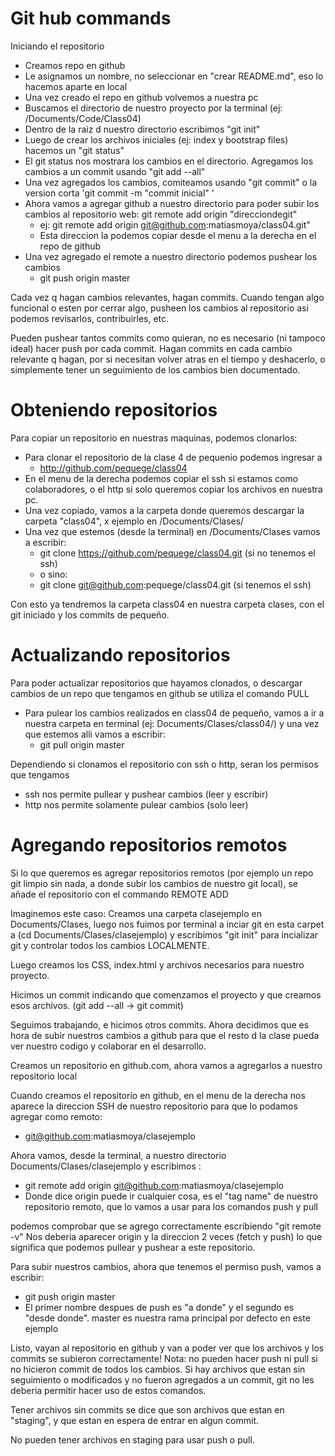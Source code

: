 Git hub commands
================

Iniciando el repositorio
  - Creamos repo en github
  - Le asignamos un nombre, no seleccionar en "crear README.md", eso lo hacemos aparte en local
  - Una vez creado el repo en github volvemos a nuestra pc
  - Buscamos el directorio de nuestro proyecto por la terminal (ej: /Documents/Code/Class04)
  - Dentro de la raiz d nuestro directorio escribimos "git init"
  - Luego de crear los archivos iniciales (ej: index y bootstrap files) hacemos un "git status"
  - El git status nos mostrara los cambios en el directorio. Agregamos los cambios a un commit usando "git add --all"
  - Una vez agregados los cambios, comiteamos usando "git commit" o la version corta 'git commit -m "commit inicial" '
  - Ahora vamos a agregar github a nuestro directorio para poder subir los cambios al repositorio web: git remote add origin "direcciondegit"
    - ej: git remote add origin git@github.com:matiasmoya/class04.git"
    - Esta direccion la podemos copiar desde el menu a la derecha en el repo de github
  - Una vez agregado el remote a nuestro directorio podemos pushear los cambios
    - git push origin master

Cada vez q hagan cambios relevantes, hagan commits. Cuando tengan algo funcional o esten por cerrar algo, pusheen los cambios al repositorio asi podemos revisarlos, contribuirles, etc.

Pueden pushear tantos commits como quieran, no es necesario (ni tampoco ideal) hacer push por cada commit. Hagan commits en cada cambio relevante q hagan, por si necesitan volver atras en el tiempo y deshacerlo, o simplemente tener un seguimiento de los cambios bien documentado.

Obteniendo repositorios
=======================

Para copiar un repositorio en nuestras maquinas, podemos clonarlos:
  - Para clonar el repositorio de la clase 4 de pequenio podemos ingresar a 
    - http://github.com/pequege/class04
  - En el menu de la derecha podemos copiar el ssh si estamos como colaboradores, o el http si solo queremos copiar los archivos en nuestra pc.
  - Una vez copiado, vamos a la carpeta donde queremos descargar la carpeta "class04", x ejemplo en /Documents/Clases/
  - Una vez que estemos (desde la terminal) en /Documents/Clases vamos a escribir:
    - git clone https://github.com/pequege/class04.git (si no tenemos el ssh)
    - o sino:
    - git clone git@github.com:pequege/class04.git (si tenemos el ssh)

  Con esto ya tendremos la carpeta class04 en nuestra carpeta clases, con el git iniciado y los commits de pequeño.

Actualizando repositorios
=========================

Para poder actualizar repositorios que hayamos clonados, o descargar cambios de un repo que tengamos en github se utiliza el comando PULL
  - Para pulear los cambios realizados en class04 de pequeño, vamos a ir a nuestra carpeta en terminal (ej: Documents/Clases/class04/) y una vez que estemos alli vamos a escribir:
    - git pull origin master

Dependiendo si clonamos el repositorio con ssh o http, seran los permisos que tengamos
  - ssh nos permite pullear y pushear cambios (leer y escribir)  
  - http nos permite solamente pulear cambios (solo leer)

Agregando repositorios remotos
==============================

Si lo que queremos es agregar repositorios remotos (por ejemplo un repo git limpio sin nada, a donde subir los cambios de nuestro git local), se añade el repositorio con el commando REMOTE ADD

Imaginemos este caso:
Creamos una carpeta clasejemplo en Documents/Clases, luego nos fuimos por terminal a inciar git en esta carpet a (cd Documents/Clases/clasejemplo) y escribimos "git init" para incializar git y controlar todos los cambios LOCALMENTE.

Luego creamos los CSS, index.html y archivos necesarios para nuestro proyecto.

Hicimos un commit indicando que comenzamos el proyecto y que creamos esos archivos. (git add --all -> git commit)

Seguimos trabajando, e hicimos otros commits. Ahora decidimos que es hora de subir nuestros cambios a github para que el resto d la clase pueda ver nuestro codigo y colaborar en el desarrollo.

Creamos un repositorio en github.com, ahora vamos a agregarlos a nuestro repositorio local

Cuando creamos el repositorio en github, en el menu de la derecha nos aparece la direccion SSH de nuestro repositorio para que lo podamos agregar como remoto:
  - git@github.com:matiasmoya/clasejemplo

Ahora vamos, desde la terminal, a nuestro directorio Documents/Clases/clasejemplo y escribimos :
  - git remote add origin git@github.com:matiasmoya/clasejemplo
  - Donde dice origin puede ir cualquier cosa, es el "tag name" de nuestro repositorio remoto, que lo vamos a usar para los comandos push y pull

podemos comprobar que se agrego correctamente escribiendo "git remote -v"
Nos deberia aparecer origin y la direccion 2 veces (fetch y push) lo que significa que podemos pullear y pushear a este repositorio.

Para subir nuestros cambios, ahora que tenemos el permiso push, vamos a escribir:
  - git push origin master
  - El primer nombre despues de push es "a donde" y el segundo es "desde donde". master es nuestra rama principal por defecto en este ejemplo

Listo, vayan al repositorio en github y van a poder ver que los archivos y los commits se subieron correctamente!
Nota: no pueden hacer push ni pull si no hicieron commit de todos los cambios. Si hay archivos que estan sin seguimiento o modificados y no fueron agregados a un commit, git no les deberia permitir hacer uso de estos comandos.

Tener archivos sin commits se dice que son archivos que estan en "staging", y que estan en espera de entrar en algun commit.

No pueden tener archivos en staging para usar push o pull.
